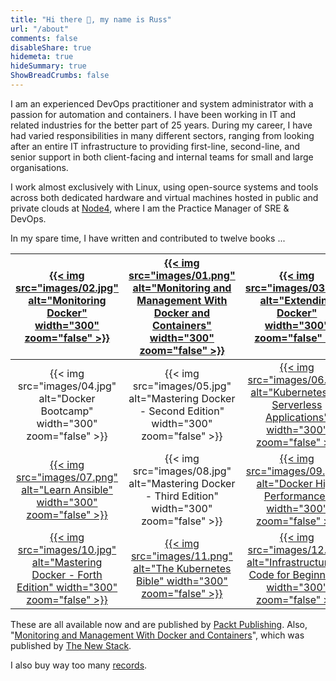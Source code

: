 ```yaml
---
title: "Hi there 👋, my name is Russ"
url: "/about"
comments: false
disableShare: true
hidemeta: true
hideSummary: true
ShowBreadCrumbs: false
---
```


I am an experienced DevOps practitioner and system administrator with a passion for automation and containers. I have been working in IT and related industries for the better part of 25 years. During my career, I have had varied responsibilities in many different sectors, ranging from looking after an entire IT infrastructure to providing first-line, second-line, and senior support in both client-facing and internal teams for small and large organisations.

I work almost exclusively with Linux, using open-source systems and tools across both dedicated hardware and virtual machines hosted in public and private clouds at [Node4](https://www.node4.co.uk/), where I am the Practice Manager of SRE & DevOps.

In my spare time, I have written and contributed to twelve books ... 

| [{{< img src="images/02.jpg" alt="Monitoring Docker" width="300" zoom="false" >}}](https://www.packtpub.com/virtualization-and-cloud/monitoring-docker/) | [{{< img src="images/01.png" alt="Monitoring and Management With Docker and Containers" width="300" zoom="false" >}}](https://thenewstack.io/ebooks/docker-and-containers/monitoring-management-docker-containers/) | [{{< img src="images/03.jpg" alt="Extending Docker" width="300" zoom="false" >}}](https://www.packtpub.com/networking-and-servers/extending-docker/) |
|:-------------------------:|:-------------------------:|:-------------------------:|
| {{< img src="images/04.jpg" alt="Docker Bootcamp" width="300" zoom="false" >}} | {{< img src="images/05.jpg" alt="Mastering Docker - Second Edition" width="300" zoom="false" >}} | [{{< img src="images/06.jpg" alt="Kubernetes for Serverless Applications" width="300" zoom="false" >}}](https://www.packtpub.com/product/kubernetes-for-serverless-applications/9781788620376) |
| [{{< img src="images/07.png" alt="Learn Ansible" width="300" zoom="false" >}}](https://www.packtpub.com/virtualization-and-cloud/learn-ansible/) | {{< img src="images/08.jpg" alt="Mastering Docker - Third Edition" width="300" zoom="false" >}} | [{{< img src="images/09.png" alt="Docker High Performance" width="300" zoom="false" >}}](https://www.packtpub.com/networking-and-servers/docker-high-performance-second-edition/) |
| [{{< img src="images/10.jpg" alt="Mastering Docker - Forth Edition" width="300" zoom="false" >}}](https://www.packtpub.com/gb/cloud-networking/mastering-docker-fourth-edition/) | [{{< img src="images/11.png" alt="The Kubernetes Bible" width="300" zoom="false" >}}](https://www.packtpub.com/product/the-kubernetes-bible/) | [{{< img src="images/12.jpg" alt="Infrastructure as Code for Beginners" width="300" zoom="false" >}}](https://www.packtpub.com/product/infrastructure-as-code-for-beginners/9781837631636)|

These are all available now and are published by [Packt Publishing](https://www.packtpub.com/). Also, "[Monitoring and Management With Docker and Containers](https://thenewstack.io/identifying-collecting-container-data/)", which was published by [The New Stack](https://thenewstack.io/).

I also buy way too many [records](https://www.mckendrick.rocks/).